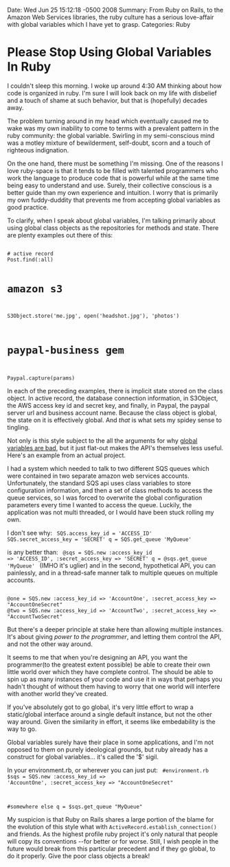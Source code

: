 Date: Wed Jun 25 15:12:18 -0500 2008
Summary: From Ruby on Rails, to the Amazon Web Services libraries, the ruby culture has a serious love-affair with global variables which I have yet to grasp.
Categories: Ruby

# Please Stop Using Global Variables In Ruby

I couldn't sleep this morning. I woke up around 4:30 AM thinking about how code is organized in ruby. I'm sure I will look back on my life with disbelief and a touch of shame at such behavior, but that is (hopefully) decades away.

The problem turning around in my head which eventually caused me to wake was my own inability to come to terms with a prevalent pattern in the ruby community: the global variable. Swirling in my semi-conscious mind was a motley mixture of bewilderment, self-doubt, scorn and a touch of righteous indignation. 

On the one hand, there must be something I'm missing. One of the reasons I love ruby-space is that it tends to be filled with talented programmers who work the language to produce code that is powerful while at the same time being easy to understand and use. Surely, their collective conscious is a better guide than my own experience and intuition. I worry that is primarily my own fuddy-duddity that prevents me from accepting global variables as good practice.

To clarify, when I speak about global variables, I'm talking primarily about using global class objects as the repositories for methods and state. There are plenty examples out there of this:

<code type="ruby">
# active record
Post.find(:all)

# amazon s3
S3Object.store('me.jpg', open('headshot.jpg'), 'photos')

# paypal-business gem
Paypal.capture(params)
</code>

In each of the preceding examples, there is implicit state stored on the class object. In active record, the database connection information, in S3Object, the AWS access key id and secret key, and finally, in Paypal, the paypal server url and business account name. Because the class object is global, the state on it is effectively global. And <em>that</em> is what sets my spidey sense to tingling.

Not only is this style subject to the all the arguments for why <a href="http://c2.com/cgi/wiki?GlobalVariablesAreBad">global variables are bad</a>, but it just flat-out makes the API's themselves less useful. Here's an example from an actual project.

I had a system which needed to talk to two different SQS queues which were contained in two separate amazon web services accounts. Unfortunately, the standard SQS api uses class variables to store configuration information, and then a set of class methods to access the queue services, so I was forced to overwrite the global configuration parameters every time I wanted to access the queue. Luckily, the application was not multi threaded, or I would have been stuck rolling my own.

I don't see why:
<code type="ruby">
SQS.access_key_id = 'ACCESS_ID'
SQS.secret_access_key = 'SECRET'
q = SQS.get_queue 'MyQueue'
</code>

is any better than:
<code type="ruby">
@sqs = SQS.new :access_key_id => 'ACCESS_ID', :secret_access_key => 'SECRET'
q = @sqs.get_queue 'MyQueue'
</code>
(IMHO it's uglier) and in the second, hypothetical API, you can painlessly, and in a thread-safe manner talk to multiple queues on multiple accounts.

<code type="ruby">
@one = SQS.new :access_key_id => 'AccountOne', :secret_access_key => "AccountOneSecret"
@two = SQS.new :access_key_id => 'AccountTwo', :secret_access_key => "AccountTwoSecret"
</code>

But there's a deeper principle at stake here than allowing multiple instances. It's about giving <em>power to the programmer</em>, and letting them control the API, and not the other way around. 

It seems to me that when you're designing an API, you want the programmer(to the greatest extent possible) be able to create their own little world over which they have complete control. The should be able to spin up as many instances of your code and use it in ways that perhaps you hadn't thought of without them having to worry that one world will interfere with another world they've created.

If you've absolutely got to go global, it's very little effort to wrap a static/global interface around a single default instance, but not the other way around. Given the similarity in effort, it seems like embedability is the way to go.

Global variables surely have their place in some applications, and I'm not opposed to them on purely ideological grounds, but ruby already has a construct for global variables... it's called the '$' sigil. 

In your environment.rb, or wherever you can just put:
<code type="ruby">
#environment.rb
$sqs = SQS.new :access_key_id => 'AccountOne', :secret_access_key => "AccountOneSecret"

#somewhere else
q = $sqs.get_queue "MyQueue"
</code>

My suspicion is that Ruby on Rails shares a large portion of the blame for the evolution of this style what with <code>ActiveRecord.establish_connection()</code> and friends. As the highest profile ruby project it's only natural that people will copy its conventions --for better or for worse. Still, I wish people in the future would break from this particular precedent and if they go global, to do it properly. Give the poor class objects a break!


